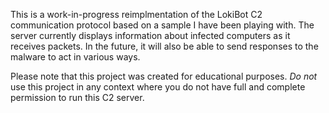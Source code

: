 This is a work-in-progress reimplmentation of the LokiBot C2 communication protocol based on a
sample I have been playing with. The server currently displays information about infected computers
as it receives packets. In the future, it will also be able to send responses to the malware to act
in various ways.

Please note that this project was created for educational purposes. *Do not* use this project in any
context where you do not have full and complete permission to run this C2 server.